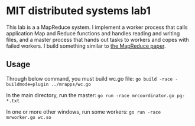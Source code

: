 # MIT distributed systems lab1
This lab is a a MapReduce system. I implement a worker process that calls application Map and Reduce functions and handles reading and writing files, and a master process that hands out tasks to workers and copes with failed workers. I build something similar to  [the MapReduce paper](http://static.googleusercontent.com/media/research.google.com/en//archive/mapreduce-osdi04.pdf).
## Usage
Through below command, you must build wc.go file:
`go build -race -buildmode=plugin ../mrapps/wc.go`

 In the main directory, run the master:
`go run -race mrcoordinator.go pg-*.txt`

 In one or more other windows, run some workers: 
`go run -race mrworker.go wc.so`
